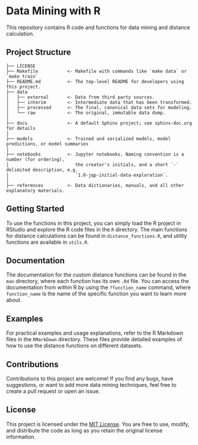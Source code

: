 # Data Mining with R

This repository contains R code and functions for data mining and distance calculation.

## Project Structure


    ├── LICENSE
    ├── Makefile           <- Makefile with commands like `make data` or `make train`
    ├── README.md          <- The top-level README for developers using this project.
    ├── data
    │   ├── external       <- Data from third party sources.
    │   ├── interim        <- Intermediate data that has been transformed.
    │   ├── processed      <- The final, canonical data sets for modeling.
    │   └── raw            <- The original, immutable data dump.
    │
    ├── docs               <- A default Sphinx project; see sphinx-doc.org for details
    │
    ├── models             <- Trained and serialized models, model predictions, or model summaries
    │
    ├── notebooks          <- Jupyter notebooks. Naming convention is a number (for ordering),
    │                         the creator's initials, and a short `-` delimited description, e.g.
    │                         `1.0-jqp-initial-data-exploration`.
    │
    ├── references         <- Data dictionaries, manuals, and all other explanatory materials.
    
## Getting Started

To use the functions in this project, you can simply load the R project in RStudio and explore the R code files in the `R` directory. The main functions for distance calculations can be found in `distance_functions.R`, and utility functions are available in `utils.R`.

## Documentation

The documentation for the custom distance functions can be found in the `man` directory, where each function has its own `.Rd` file. You can access the documentation from within R by using the `?function_name` command, where `function_name` is the name of the specific function you want to learn more about.

## Examples

For practical examples and usage explanations, refer to the R Markdown files in the `RMarkDown` directory. These files provide detailed examples of how to use the distance functions on different datasets.

## Contributions

Contributions to this project are welcome! If you find any bugs, have suggestions, or want to add more data mining techniques, feel free to create a pull request or open an issue.

## License

This project is licensed under the [MIT License](LICENSE). You are free to use, modify, and distribute the code as long as you retain the original license information.

